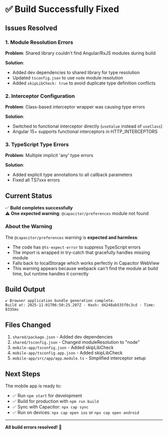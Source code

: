 # ✅ Build Successfully Fixed

## Issues Resolved

### 1. Module Resolution Errors
**Problem**: Shared library couldn't find Angular/RxJS modules during build

**Solution**: 
- Added dev dependencies to shared library for type resolution
- Updated `tsconfig.json` to use `node` module resolution
- Added `skipLibCheck: true` to avoid duplicate type definition conflicts

### 2. Interceptor Configuration
**Problem**: Class-based interceptor wrapper was causing type errors

**Solution**: 
- Switched to functional interceptor directly (`useValue` instead of `useClass`)
- Angular 15+ supports functional interceptors in HTTP_INTERCEPTORS

### 3. TypeScript Type Errors
**Problem**: Multiple implicit 'any' type errors

**Solution**: 
- Added explicit type annotations to all callback parameters
- Fixed all TS7xxx errors

## Current Status

✅ **Build completes successfully**  
⚠️ **One expected warning**: `@capacitor/preferences` module not found

### About the Warning

The `@capacitor/preferences` warning is **expected and harmless**:

- The code has `@ts-expect-error` to suppress TypeScript errors
- The import is wrapped in try-catch that gracefully handles missing module
- Falls back to localStorage which works perfectly in Capacitor WebView
- This warning appears because webpack can't find the module at build time, but runtime handles it correctly

## Build Output

```
✔ Browser application bundle generation complete.
Build at: 2025-11-01T06:50:25.207Z - Hash: d4248ab535f8c3cd - Time: 8335ms
```

## Files Changed

1. `shared/package.json` - Added dev dependencies
2. `shared/tsconfig.json` - Changed moduleResolution to "node"
3. `mobile-app/tsconfig.json` - Added skipLibCheck
4. `mobile-app/tsconfig.app.json` - Added skipLibCheck
5. `mobile-app/src/app/app.module.ts` - Simplified interceptor setup

## Next Steps

The mobile app is ready to:
- ✅ Run `npm start` for development
- ✅ Build for production with `npm run build`
- ✅ Sync with Capacitor: `npx cap sync`
- ✅ Run on devices: `npx cap open ios` or `npx cap open android`

---

**All build errors resolved!** 🎉


